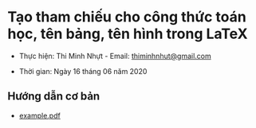 # Tạo tham chiếu cho công thức toán học, tên bảng, tên hình trong LaTeX

- Thực hiện: Thi Minh Nhựt - Email: thiminhnhut@gmail.com

- Thời gian: Ngày 16 tháng 06 năm 2020

## Hướng dẫn cơ bản

- [example.pdf](https://github.com/thiminhnhut/latex/tree/master/tips/label-ref/example.pdf)
